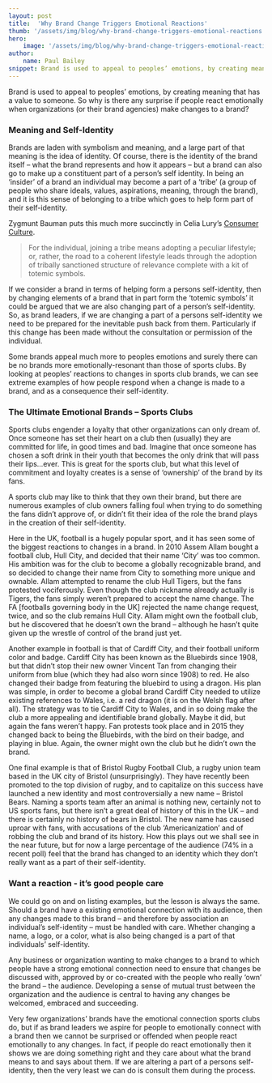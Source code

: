 ```yaml
---
layout: post
title:  'Why Brand Change Triggers Emotional Reactions'
thumb: '/assets/img/blog/why-brand-change-triggers-emotional-reactions.jpg'
hero: 
    image: '/assets/img/blog/why-brand-change-triggers-emotional-reactions.jpg'
author: 
    name: Paul Bailey
snippet: Brand is used to appeal to peoples’ emotions, by creating meaning that has a value to someone.
---
```


Brand is used to appeal to peoples’ emotions, by creating meaning that has a value to someone. So why is there any 
surprise if people react emotionally when organizations (or their brand agencies) make changes to a brand?

### Meaning and Self-Identity

Brands are laden with symbolism and meaning, and a large part of that meaning is the idea of identity. Of course, there 
is the identity of the brand itself – what the brand represents and how it appears – but a brand can also go to make up 
a constituent part of a person’s self identity. In being an ‘insider’ of a brand an individual may become a part of a 
‘tribe’ (a group of people who share ideals, values, aspirations, meaning, through the brand), and it is this sense of 
belonging to a tribe which goes to help form part of their self-identity.

Zygmunt Bauman puts this much more succinctly in Celia Lury’s <a href="https://amzn.to/2rbodXM" target="_blank">Consumer 
Culture</a>. 

>For the individual, joining a tribe means adopting a peculiar lifestyle; or, rather, the road to a 
coherent lifestyle leads through the adoption of tribally sanctioned structure of relevance complete with a kit of 
totemic symbols.

If we consider a brand in terms of helping form a persons self-identity, then by changing elements of a brand that in 
part form the ‘totemic symbols’ it could be argued that we are also changing part of a person’s self-identity. So, as 
brand leaders, if we are changing a part of a persons self-identity we need to be prepared for the inevitable push back 
from them. Particularly if this change has been made without the consultation or permission of the individual.

Some brands appeal much more to peoples emotions and surely there can be no brands more emotionally-resonant than those 
of sports clubs. By looking at peoples’ reactions to changes in sports club brands, we can see extreme examples of how 
people respond when a change is made to a brand, and as a consequence their self-identity.

### The Ultimate Emotional Brands – Sports Clubs

Sports clubs engender a loyalty that other organizations can only dream of. Once someone has set their heart on a club 
then (usually) they are committed for life, in good times and bad. Imagine that once someone has chosen a soft drink in 
their youth that becomes the only drink that will pass their lips…ever. This is great for the sports club, but what this 
level of commitment and loyalty creates is a sense of ‘ownership’ of the brand by its fans.

A sports club may like to think that they own their brand, but there are numerous examples of club owners falling foul 
when trying to do something the fans didn’t approve of, or didn’t fit their idea of the role the brand plays in the 
creation of their self-identity.

Here in the UK, football is a hugely popular sport, and it has seen some of the biggest reactions to changes in a brand. 
In 2010 Assem Allam bought a football club, Hull City, and decided that their name ‘City’ was too common. His ambition 
was for the club to become a globally recognizable brand, and so decided to change their name from City to something 
more unique and ownable. Allam attempted to rename the club Hull Tigers, but the fans protested vociferously. Even 
though the club nickname already actually is Tigers, the fans simply weren’t prepared to accept the name change. The 
FA [footballs governing body in the UK] rejected the name change request, twice, and so the club remains Hull City. 
Allam might own the football club, but he discovered that he doesn’t own the brand – although he hasn’t quite given up 
the wrestle of control of the brand just yet.

Another example in football is that of Cardiff City, and their football uniform color and badge. Cardiff City has been 
known as the Bluebirds since 1908, but that didn’t stop their new owner Vincent Tan from changing their uniform from 
blue (which they had also worn since 1908) to red. He also changed their badge from featuring the bluebird to using a 
dragon. His plan was simple, in order to become a global brand Cardiff City needed to utilize existing references to 
Wales, i.e. a red dragon (it is on the Welsh flag after all). The strategy was to tie Cardiff City to Wales, and in so 
doing make the club a more appealing and identifiable brand globally. Maybe it did, but again the fans weren’t happy. 
Fan protests took place and in 2015 they changed back to being the Bluebirds, with the bird on their badge, and playing 
in blue. Again, the owner might own the club but he didn’t own the brand.

One final example is that of Bristol Rugby Football Club, a rugby union team based in the UK city of Bristol 
(unsurprisingly). They have recently been promoted to the top division of rugby, and to capitalize on this success have 
launched a new identity and most controversially a new name – Bristol Bears. Naming a sports team after an animal is 
nothing new, certainly not to US sports fans, but there isn’t a great deal of history of this in the UK – and there is 
certainly no history of bears in Bristol. The new name has caused uproar with fans, with accusations of the club 
‘Americanization’ and of robbing the club and brand of its history. How this plays out we shall see in the near future, 
but for now a large percentage of the audience (74% in a recent poll) feel that the brand has changed to an identity 
which they don’t really want as a part of their self-identity.

### Want a reaction - it’s good people care

We could go on and on listing examples, but the lesson is always the same. Should a brand have a existing emotional 
connection with its audience, then any changes made to this brand – and therefore by association an individual’s 
self-identity – must be handled with care. Whether changing a name, a logo, or a color, what is also being changed is a 
part of that individuals’ self-identity.

Any business or organization wanting to make changes to a brand to which people have a strong emotional connection need 
to ensure that changes be discussed with, approved by or co-created with the people who really ‘own’ the brand – the 
audience. Developing a sense of mutual trust between the organization and the audience is central to having any changes 
be welcomed, embraced and succeeding.

Very few organizations’ brands have the emotional connection sports clubs do, but if as brand leaders we aspire for 
people to emotionally connect with a brand then we cannot be surprised or offended when people react emotionally to any 
changes. In fact, if people do react emotionally then it shows we are doing something right and they care about what the 
brand means to and says about them. If we are altering a part of a persons self-identity, then the very least we can do 
is consult them during the process.